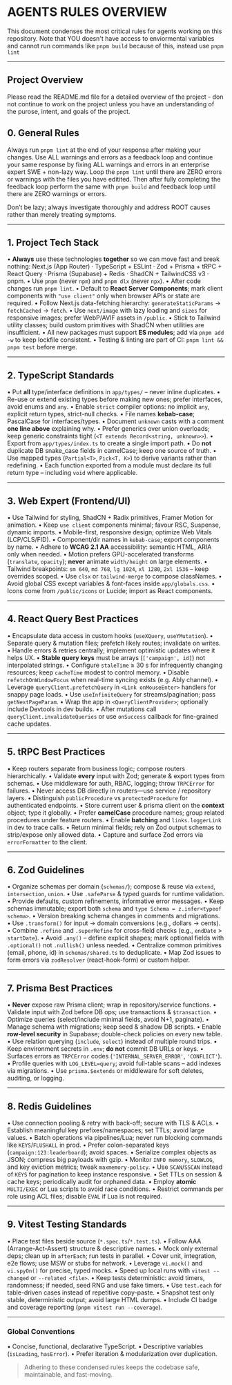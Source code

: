 # AGENTS RULES OVERVIEW

This document condenses the most critical rules for agents working on this repository. Note that YOU doesn't have access to enviormental variables and cannot run commands like `pnpm build` because of this, instead use `pnpm lint`

---

## Project Overview

Please read the README.md file for a detailed overview of the project - don not continue to work on the project unless you have an understanding of the purose, intent, and goals of the project.

## 0. General Rules

Always run `pnpm lint` at the end of your response after making your changes. Use ALL warnings and errors as a feedback loop and continue your same response by fixing ALL warnings and errors in an enterprise expert SWE + non-lazy way. Loop the `pnpm lint` until there are ZERO errors or warnings with the files you have editited. Then after fully completing the feedback loop perform the same with `pnpm build` and feedback loop until there are ZERO warnings or errors.

Don’t be lazy; always investigate thoroughly and address ROOT causes rather than merely treating symptoms.

---

## 1. Project Tech Stack

• **Always** use these technologies **together** so we can move fast and break nothing: Next.js (App Router) · TypeScript + ESLint · Zod + Prisma + tRPC + React Query · Prisma (Supabase) + Redis · ShadCN + TailwindCSS v3 · pnpm.
• Use `pnpm` (never `npm`) and `pnpm dlx` (never `npx`).
• After code changes run `pnpm lint`.
• Default to **React Server Components**; mark client components with `"use client"` only when browser APIs or state are required.
• Follow Next.js data-fetching hierarchy: `generateStaticParams` → `fetchCached` → `fetch`.
• Use `next/image` with lazy loading and `sizes` for responsive images; prefer WebP/AVIF assets in `/public`.
• Stick to Tailwind utility classes; build custom primitives with ShadCN when utilities are insufficient.
• All new packages must support **ES modules**; add via `pnpm add -w` to keep lockfile consistent.
• Testing & linting are part of CI: `pnpm lint && pnpm test` before merge.

---

## 2. TypeScript Standards

• Put **all** type/interface definitions in `app/types/` – never inline duplicates.
• Re-use or extend existing types before making new ones; prefer interfaces, avoid enums and `any`.
• Enable `strict` compiler options: no implicit `any`, explicit return types, strict-null checks.
• File names **kebab-case**; PascalCase for interfaces/types.
• Document `unknown` casts with a comment **one line above** explaining why.
• Prefer generics over union overloads; keep generic constraints tight (`<T extends Record<string, unknown>>`).
• Export from `app/types/index.ts` to create a single import path.
• Do **not** duplicate DB snake_case fields in camelCase; keep one source of truth.
• Use mapped types (`Partial<T>`, `Pick<T, K>`) to derive variants rather than redefining.
• Each function exported from a module must declare its full return type – including `void` where applicable.

---

## 3. Web Expert (Frontend/UI)

• Use Tailwind for styling, ShadCN + Radix primitives, Framer Motion for animation.
• Keep `use client` components minimal; favour RSC, Suspense, dynamic imports.
• Mobile-first, responsive design; optimize Web Vitals (LCP/CLS/FID).
• Component/dir names in `kebab-case`; export components by name.
• Adhere to **WCAG 2.1 AA** accessibility: semantic HTML, ARIA only when needed.
• Motion prefers GPU-accelerated transforms (`translate`, `opacity`); **never** animate `width/height` on large elements.
• Tailwind breakpoints: `sm 640`, `md 768`, `lg 1024`, `xl 1280`, `2xl 1536` – keep overrides scoped.
• Use `clsx` or `tailwind-merge` to compose classNames.
• Avoid global CSS except variables & font-faces inside `app/globals.css`.
• Icons come from `/public/icons` or Lucide; import as React components.

---

## 4. React Query Best Practices

• Encapsulate data access in custom hooks (`useXQuery`, `useYMutation`).
• Separate query & mutation files; prefetch likely routes; invalidate on writes.
• Handle errors & retries centrally; implement optimistic updates where it helps UX.
• **Stable query keys** must be arrays (`['campaign', id]`) not interpolated strings.
• Configure `staleTime` ≥ 30 s for infrequently changing resources; keep `cacheTime` modest to control memory.
• Disable `refetchOnWindowFocus` when real-time syncing exists (e.g. Ably channel).
• Leverage `queryClient.prefetchQuery` in `<Link onMouseEnter>` handlers for snappy page loads.
• Use `useInfiniteQuery` for streams/pagination; pass `getNextPageParam`.
• Wrap the app in `<QueryClientProvider>`; optionally include Devtools in dev builds.
• After mutations call `queryClient.invalidateQueries` or use `onSuccess` callback for fine-grained cache updates.

---

## 5. tRPC Best Practices

• Keep routers separate from business logic; compose routers hierarchically.
• Validate **every** input with Zod; generate & export types from schemas.
• Use middleware for auth, RBAC, logging; throw `TRPCError` for failures.
• Never access DB directly in routers—use service / repository layers.
• Distinguish `publicProcedure` vs `protectedProcedure` for authenticated endpoints.
• Store current user & prisma client on the **context** object; type it globally.
• Prefer **camelCase** procedure names; group related procedures under feature routers.
• Enable **batching** and `links.loggerLink` in dev to trace calls.
• Return minimal fields; rely on Zod output schemas to strip/expose only allowed data.
• Capture and surface Zod errors via `errorFormatter` to the client.

---

## 6. Zod Guidelines

• Organize schemas per domain (`schemas/`); compose & reuse via `extend`, `intersection`, `union`.
• Use `.safeParse` & typed guards for runtime validation.
• Provide defaults, custom refinements, informative error messages.
• Keep schemas immutable; export both `schema` and `type Schema = z.infer<typeof schema>`.
• Version breaking schema changes in comments and migrations.
• Use `.transform()` for input → domain conversions (e.g., dollars → cents).
• Combine `.refine` and `.superRefine` for cross-field checks (e.g., `endDate` > `startDate`).
• Avoid `.any()` – define explicit shapes; mark optional fields with `.optional()` not `.nullish()` unless needed.
• Centralize common primitives (email, phone, id) in `schemas/shared.ts` to deduplicate.
• Map Zod issues to form errors via `zodResolver` (react-hook-form) or custom helper.

---

## 7. Prisma Best Practices

• **Never** expose raw Prisma client; wrap in repository/service functions.
• Validate input with Zod before DB ops; use transactions & `$transaction`.
• Optimize queries (select/include minimal fields, avoid N+1, paginate).
• Manage schema with migrations; keep seed & shadow DB scripts.
• Enable **row-level security** in Supabase; double-check policies on every new table.
• Use relation querying (`include`, `select`) instead of multiple round trips.
• Keep environment secrets in `.env`; **do not** commit DB URLs or keys.
• Surfaces errors as `TRPCError` codes (`'INTERNAL_SERVER_ERROR'`, `'CONFLICT'`).
• Profile queries with `LOG_LEVEL=query`; avoid full-table scans – add indexes via migrations.
• Use `prisma.$extends` or middleware for soft deletes, auditing, or logging.

---

## 8. Redis Guidelines

• Use connection pooling & retry with back-off; secure with TLS & ACLs.
• Establish meaningful key prefixes/namespaces; set TTLs; avoid large values.
• Batch operations via pipelines/Lua; never run blocking commands like `KEYS`/`FLUSHALL` in prod.
• Prefer colon-separated keys (`campaign:123:leaderboard`); avoid spaces.
• Serialize complex objects as JSON; compress big payloads with gzip.
• Monitor `INFO memory`, `SLOWLOG`, and key eviction metrics; tweak `maxmemory-policy`.
• Use `SCAN`/`SSCAN` instead of `KEYS` for pagination to keep instance responsive.
• Set TTLs on session & cache keys; periodically audit for orphaned data.
• Employ **atomic** `MULTI/EXEC` or Lua scripts to avoid race conditions.
• Restrict commands per role using ACL files; disable `EVAL` if Lua is not required.

---

## 9. Vitest Testing Standards

• Place test files beside source (`*.spec.ts`/`*.test.ts`).
• Follow AAA (Arrange-Act-Assert) structure & descriptive names.
• Mock only external deps; clean up in `afterEach`; run tests in parallel.
• Cover unit, integration, e2e flows; use MSW or stubs for network.
• Leverage `vi.mock()` and `vi.spyOn()` for precise, typed mocks.
• Speed up local runs with `vitest --changed` or `--related <file>`.
• Keep tests deterministic: avoid timers, randomness; if needed, seed RNG and use fake timers.
• Use `test.each` for table-driven cases instead of repetitive copy-paste.
• Snapshot test only stable, deterministic output; avoid large HTML dumps.
• Include CI badge and coverage reporting (`pnpm vitest run --coverage`).

---

### Global Conventions

• Concise, functional, declarative TypeScript.
• Descriptive variables (`isLoading`, `hasError`).
• Prefer iteration & modularization over duplication.

> Adhering to these condensed rules keeps the codebase safe, maintainable, and fast-moving.
